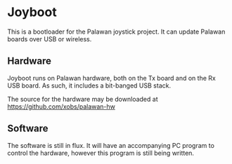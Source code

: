 Joyboot
=======

This is a bootloader for the Palawan joystick project.  It can update Palawan boards
over USB or wireless.


Hardware
--------

Joyboot runs on Palawan hardware, both on the Tx board and on the Rx USB board.  As
such, it includes a bit-banged USB stack.

The source for the hardware may be downloaded at https://github.com/xobs/palawan-hw


Software
--------

The software is still in flux.  It will have an accompanying PC program to control the
hardware, however this program is still being written.
